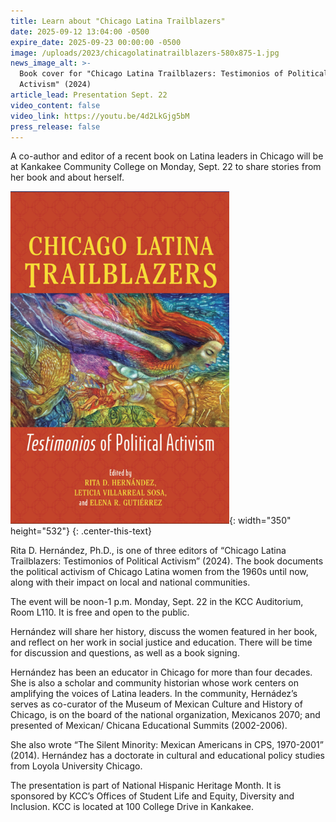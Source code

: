 ```yaml
---
title: Learn about "Chicago Latina Trailblazers"
date: 2025-09-12 13:04:00 -0500
expire_date: 2025-09-23 00:00:00 -0500
image: /uploads/2023/chicagolatinatrailblazers-580x875-1.jpg
news_image_alt: >-
  Book cover for "Chicago Latina Trailblazers: Testimonios of Political
  Activism" (2024)
article_lead: Presentation Sept. 22
video_content: false
video_link: https://youtu.be/4d2LkGjg5bM
press_release: false
---
```

A co-author and editor of a recent book on Latina leaders in Chicago will be at Kankakee Community College on Monday, Sept. 22 to share stories from her book and about herself.

![Book cover for &quot;Chicago Latina Trailblazers: Testimonios of Political Activism&quot; (2024)](/uploads/2023/chicagolatinatrailblazers-350x532.png "Book cover for &quot;Chicago Latina Trailblazers: Testimonios of Political Activism&quot; &#40;2024&#41;"){: width="350" height="532"}
{: .center-this-text}

Rita D. Hernández, Ph.D., is one of three editors of “Chicago Latina Trailblazers: Testimonios of Political Activism” (2024). The book documents the political activism of Chicago Latina women from the 1960s until now, along with their impact on local and national communities.

The event will be noon-1 p.m. Monday, Sept. 22 in the KCC Auditorium, Room L110. It is free and open to the public.

Hernández will share her history, discuss the women featured in her book, and reflect on her work in social justice and education. There will be time for discussion and questions, as well as a book signing.

Hernández has been an educator in Chicago for more than four decades. She is also a scholar and community historian whose work centers on amplifying the voices of Latina leaders. In the community, Hernádez’s serves as co-curator of the Museum of Mexican Culture and History of Chicago, is on the board of the national organization, Mexicanos 2070; and presented of Mexican/ Chicana Educational Summits (2002-2006).

She also wrote “The Silent Minority: Mexican Americans in CPS, 1970-2001” (2014). Hernández has a doctorate in cultural and educational policy studies from Loyola University Chicago.

The presentation is part of National Hispanic Heritage Month. It is sponsored by KCC’s Offices of Student Life and Equity, Diversity and Inclusion. KCC is located at 100 College Drive in Kankakee.